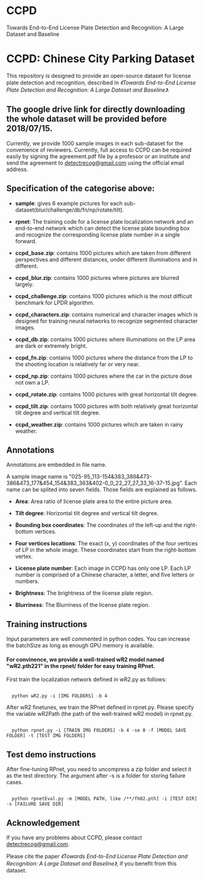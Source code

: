 # CCPD



Towards End-to-End License Plate Detection and Recognition: A Large Dataset and Baseline



# CCPD: Chinese City Parking Dataset



This repository is designed to provide an open-source dataset for license plate detection and recognition, described in _《Towards End-to-End License Plate Detection and Recognition: A Large Dataset and Baseline》_. 

## The google drive link for directly downloading the whole dataset will be provided before 2018/07/15.


Currently, we provide 1000 sample images in each sub-dataset for the convenience of reviewers. Currently, full access to CCPD can be required easily by signing the agreement.pdf file by a professor or an institute and send the agreement to detectrecog@gmail.com using the official email address.



## Specification of the categorise above:



- **sample**: gives 6 example pictures for each sub-dataset(blur/challenge/db/fn/np/rotate/tilt).



- **rpnet**: The training code for a license plate localization network and an end-to-end network which can detect the license plate bounding box and recognize the corresponding license plate number in a single forward.



- **ccpd_base.zip**: contains 1000 pictures which are taken from different perspectives and different distances, under different illuminations and in different. 



- **ccpd_blur.zip**: contains 1000 pictures where pictures are blurred largely.



- **ccpd_challenge.zip**: contains 1000 pictures which is the most difficult benchmark for LPDR algorithm.



- **ccpd_characters.zip**: contains numerical and character images which is designed for training neural networks to recognize segmented character images.



- **ccpd_db.zip**: contains 1000 pictures where illuminations on the LP area are dark or extremely bright. 



- **ccpd_fn.zip**: contains 1000 pictures where the distance from the LP to the shooting location is relatively far or very near.



- **ccpd_np.zip**: contains 1000 pictures where the car in the picture dose not own a LP.



- **ccpd_rotate.zip**: contains 1000 pictures with great horizontal tilt degree.



- **ccpd_tilt.zip**: contains 1000 pictures with both relatively great horizontal tilt degree and vertical tilt degree.



- **ccpd_weather.zip**: contains 1000 pictures which are taken in rainy weather.





## Annotations

Annotations are embedded in file name.

A sample image name is "025-95_113-154&383_386&473-386&473_177&454_154&383_363&402-0_0_22_27_27_33_16-37-15.jpg". Each name can be splited into seven fields. Those fields are explained as follows.

- **Area**: Area ratio of license plate area to the entire picture area.

- **Tilt degree**: Horizontal tilt degree and vertical tilt degree.

- **Bounding box coordinates**: The coordinates of the left-up and the right-bottom vertices.

- **Four vertices locations**: The exact (x, y) coordinates of the four vertices of LP in the whole image. These coordinates start from the right-bottom vertex.

- **License plate number**: Each image in CCPD has only one LP. Each LP number is comprised of a Chinese character, a letter, and five letters or numbers.

- **Brightness**: The brightness of the license plate region.

- **Blurriness**: The Blurriness of the license plate region.



## Training instructions

Input parameters are well commented in python codes. You can increase the batchSize as long as enough GPU memory is available.



#### For convinence, we provide a well-trained wR2 model named "wR2.pth221" in the rpnet/ folder for easy training RPnet.



First train the localization network defined in wR2.py as follows:

```

  python wR2.py -i [IMG FOLDERS] -b 4

```

After wR2 finetunes, we train the RPnet defined in rpnet.py. Please specify the variable wR2Path (the path of the well-trained wR2 model) in rpnet.py.

```

  python rpnet.py -i [TRAIN IMG FOLDERS] -b 4 -se 0 -f [MODEL SAVE FOLDER] -t [TEST IMG FOLDERS]

```



## Test demo instructions

After fine-tuning RPnet, you need to uncompress a zip folder and select it as the test directory. The argument after -s is a folder for storing failure cases.

```

  python rpnetEval.py -m [MODEL PATH, like /**/fh02.pth] -i [TEST DIR] -s [FAILURE SAVE DIR]

```



## Acknowledgement

If you have any problems about CCPD, please contact detectrecog@gmail.com.



Please cite the paper _《Towards End-to-End License Plate Detection and Recognition: A Large Dataset and Baseline》_, if you benefit from this dataset.
